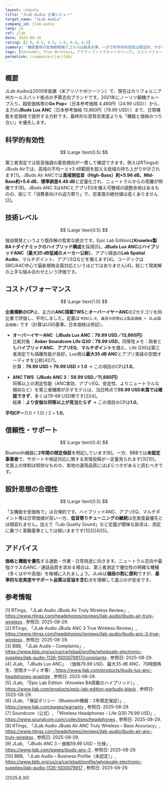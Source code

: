 ```yaml
---
layout: company
title: "JLab Audio 企業レビュー"
target_name: "JLab Audio"
company_id: jlab-audio
lang: ja
ref: jlab
date: 2025-08-30
rating: [2.9, 0.5, 0.5, 1.0, 0.4, 0.5]
summary: "機能重視の低価格戦略でコスパは最高水準。一方で科学的有効性は限定的、サポート実績はばらつきがあります"
tags: [Consumer, True Wireless, アクティブノイズキャンセリング, コストパフォーマンス]
permalink: /companies/ja/jlab/
---
```

## 概要

JLab Audioは2005年創業（米アリゾナ州ツーソン）で、現在はカリフォルニア州カールスバッド拠点の予算志向ブランドです。2021年にノーリツ鋼機グループ入り。超低価格帯の**Go Pop+**（日本参考価格 4,480円（24.99 USD））から、主力の**JBuds Lux ANC**（日本参考価格 13,860円（79.99 USD））まで、日常機能を低価格で提供する方針です。最終的な音質忠実度よりも「機能と価格のつり合い」を優先します。

## 科学的有効性

$$ \Large \text{0.5} $$

第三者測定では低音強調の着色傾向が一貫して確認できます。例えばRTingsのJBuds Airでは、高域の不均一と±3 dB範囲を超える低域の持ち上がりが示されます[1]。JBuds Air ANCでは**高域側低音（High-Bass）約+5.96 dB、Mid-Bass約+5.6 dB、標準誤差4.48 dB**と定量化され、ニュートラルからの乖離が明確です[8]。JBuds ANC 3はANCとアプリEQを備え可聴域の調整余地はあるものの、総じて「消費者向けの迫力寄り」で、忠実度の絶対値は高くありません[2]。

## 技術レベル

$$ \Large \text{0.5} $$

独自開発というより既存解の堅実な統合です。Epic Lab Editionは**Knowles製BA＋ダイナミックのハイブリッド構成**を採用[5]。**JBuds Lux ANC**は**ハイブリッドANC（最大35 dB低減のメーカー公称）**、アプリ経由の**Lab Spatial Audio**、マルチポイント、アプリEQなどを備えます[4]。コーデックはSBC/AAC中心で最新規格全面対応というほどではありません[4]。総じて現実解の上手な組み合わせという評価です。

## コストパフォーマンス

$$ \Large \text{1.0} $$

**企業横断のCP**は、主力の**ANC搭載TWS**と**オーバーイヤーANC**の2カテゴリを同比重で評価し、平均しました。定義は `MIN(1.0, 最安の同等以上製品価格 ÷ JLab製品価格)` です（計算はUSD基準。日本価格は併記）。

- **オーバーイヤーANC（JBuds Lux ANC：79.99 USD／13,860円）**  
  比較対象：**Anker Soundcore Life Q30：79.99 USD**。同等性メモ：両者とも**ハイブリッドANC**、**アプリEQ**、**マルチポイント**を備え、Life Q30は第三者測定でも隔離性能が良好。Lux側は**最大35 dB ANC**とアプリ実装の空間オーディオを公称[4][7]。  
  計算：**79.99 USD ÷ 79.99 USD = 1.0** → この項目のCPは**1.0**。

- **ANC TWS（JBuds ANC 3：59.99 USD／11,880円）**  
  同等以上の測定性能（ANC実効、アプリEQ、安定性、よりニュートラルな傾向など）を第三者機関が示すモデルは、当日時点で**59.99 USD未満では確認できず**、多くは79–99 USD帯です[2][4]。  
  結果：**より安価な同等以上が見当たらず** → この項目のCPは**1.0**。

**平均CP**＝(1.0 + 1.0) / 2 = **1.0**。

## 信頼性・サポート

$$ \Large \text{0.4} $$

Bluetooth機器に**2年間の限定保証**を明記しています[6]。一方、BBBでは**未認定事業者**で、サポートや保証対応に関する苦情投稿が一定量見られます[3][10]。文面上の体制は明快なものの、実地の運用品質にはばらつきがあると読むべきです。

## 設計思想の合理性

$$ \Large \text{0.5} $$

「主機能を低価格で」は合理的です。ハイブリッドANC、アプリEQ、マルチポイント等は日常価値が高い一方、**低音寄りチューニングの継続**は忠実度最優先とは相容れません。加えて「Lab Quality Sound」など定義が曖昧な訴求は、測定に裏づく客観基準としては弱いままです[1][2][4][5]。

## アドバイス

**価格と機能を優先**する通勤・作業・日常用途に向きます。ニュートラル志向や最強クラスのANC／通話品質を求める場合は、第三者測定で優位性の明確な機種（多くはやや高価）を候補に入れましょう。JLabは**値段の割に便利**ですが、**基準的な忠実度やサポート品質は妥協を含む**点を理解して選ぶのが安全です。

## 参考情報

[1] RTings, 「JLab Audio JBuds Air Truly Wireless Review」, https://www.rtings.com/headphones/reviews/jlab-audio/jbuds-air-truly-wireless , 参照日: 2025-08-29.  
[2] RTings, 「JLab Audio JBuds ANC 3 True Wireless Review」, https://www.rtings.com/headphones/reviews/jlab-audio/jbuds-anc-3-true-wireless , 参照日: 2025-08-29.  
[3] BBB, 「JLab Audio – Complaints」, https://www.bbb.org/us/ca/carlsbad/profile/wholesale-electronic-supplies/jlab-audio-1126-1000079917/complaints , 参照日: 2025-08-29.  
[4] JLab, 「JBuds Lux ANC」 （価格79.99 USD、最大35 dB ANC、70時間再生、空間オーディオ等）, https://www.jlab.com/products/jbuds-lux-anc-headphones-graphite , 参照日: 2025-08-29.  
[5] JLab, 「Epic Lab Edition（Knowles BA搭載のハイブリッド）」, https://www.jlab.com/products/epic-lab-edition-earbuds-black , 参照日: 2025-08-29.  
[6] JLab, 「保証ポリシー（Bluetooth機器：2年限定保証）」, https://www.jlab.com/pages/warranty , 参照日: 2025-08-29.  
[7] Soundcore（公式）, 「Wireless Headphones – Life Q30 79.99 USD」, https://www.soundcore.com/collections/headphones , 参照日: 2025-08-29.  
[8] RTings, 「JLab Audio JBuds Air ANC Truly Wireless – Bass Accuracy」, https://www.rtings.com/headphones/reviews/jlab-audio/jbuds-air-anc-truly-wireless , 参照日: 2025-08-29.  
[9] JLab, 「JBuds ANC 3 – 価格59.99 USD・仕様」, https://www.jlab.com/pages/jbuds-anc-3 , 参照日: 2025-08-29.  
[10] BBB, 「JLab Audio – Business Profile（未認定）」, https://www.bbb.org/us/ca/carlsbad/profile/wholesale-electronic-supplies/jlab-audio-1126-1000079917 , 参照日: 2025-08-29.

(2025.8.30)

